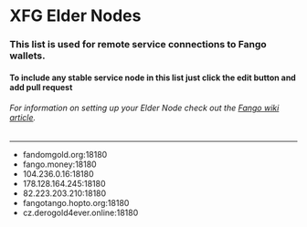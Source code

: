 # XFG Elder Nodes
### This list is used for remote service connections to Fango wallets.
#### To include any stable service node in this list just click the edit button and add pull request
###### For information on setting up your Elder Node check out the [Fango wiki article](https://github.com/FandomGold/fango/wiki/Run-an-Elder-Node).

--------------------------

-  fandomgold.org:18180
-  fango.money:18180
-  104.236.0.16:18180
-  178.128.164.245:18180
-  82.223.203.210:18180
-  fangotango.hopto.org:18180
-  cz.derogold4ever.online:18180
